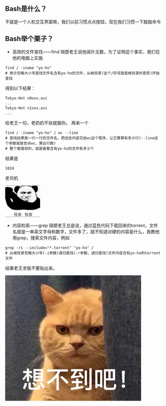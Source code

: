 
## Bash是什么？

不就是一个人机交互界面嘛，我们以前习惯点点按钮，现在我们习惯一下敲敲命令

## Bash举个栗子？

* 高效的文件查找——find
隔壁老王说他阅片无数，为了证明这个事实，我们在他的电脑上实施
```
find / -iname "yo-ho"
# 表示忽略大小写查找文件名含有yo-ho的文件，从根目录(这个/符号就是根目录的意思)开始查找
```
得到以下结果：
```
Tokyo-Hot n0xxx.avi
...
Tokyo-Hot n1xxx.avi
...
```
给老王一句，老奶奶不扶就服你。
再来一个
```
find / -iname "yo-ho" | wc --line
# 查找结果是一行一行的文件名，把这些内容交给wc这个程序，让它算算有多少行(--line这个参数就是告诉wc，算出行数)
# 整个套路目的，就是看看含有yo-ho的文件有多少个
```
结果是
```
1024
```
老司机    

![alt text](https://raw.githubusercontent.com/DeepAIExpert/Articles/master/Article1/shehuisheshui.png "社会社会")
* 内容检索——grep
隔壁老王总是说，通过蓝色代码下载回来的torrent，文件名就是一串英文字母和数字，文件多了，就不知道对硬的内容是什么，我教他用grep，搜索文件内容，例如
```
grep -ri --include="*.torrent" "yo-ho" /
# 从根目录忽略大小写(-i参数)递归查找(-r参数，递归查找)文件内容含有yo-ho的torrent文件
```
结果老王求我不要贴出来。    

![alt text](https://raw.githubusercontent.com/DeepAIExpert/Articles/master/Article1/suprising.jpg "想不到吧!")
